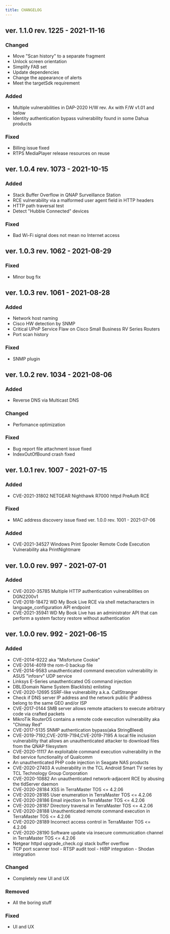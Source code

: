 ```yaml
---
title: CHANGELOG
---
```

## ver. 1.1.0 rev. 1225 - 2021-11-16
### Changed
- Move "Scan history" to a separate fragment<br/>
- Unlock screen orientation<br/>
- Simplify FAB set<br/>
- Update dependencies<br/>
- Change the appearance of alerts<br/>
- Meet the targetSdk requirement<br/>
### Added
- Multiple vulnerabilities in DAP-2020 H/W rev. Ax with F/W v1.01 and below<br/>
- Identity authentication bypass vulnerability found in some Dahua products<br/>
### Fixed
- Billing issue fixed<br/>
- RTPS MediaPlayer release resources on reuse<br/>
## ver. 1.0.4 rev. 1073 - 2021-10-15
### Added
- Stack Buffer Overflow in QNAP Surveillance Station
- RCE vulnerability via a malformed user agent field in HTTP headers
- HTTP path traversal test
- Detect "Hubble Connected" devices
### Fixed
- Bad Wi-Fi signal does not mean no Internet access
## ver. 1.0.3 rev. 1062 - 2021-08-29
### Fixed
- Minor bug fix
## ver. 1.0.3 rev. 1061 - 2021-08-28
### Added
- Network host naming
- Cisco HW detection by SNMP
- Critical UPnP Service Flaw on Cisco Small Business RV Series Routers
- Port scan history
### Fixed
- SNMP plugin
## ver. 1.0.2 rev. 1034 - 2021-08-06
### Added
- Reverse DNS via Multicast DNS
### Changed
- Perfomance optimization
### Fixed
- Bug report file attachment issue fixed
- IndexOutOfBound crash fixed
## ver. 1.0.1 rev. 1007 - 2021-07-15
### Added
- CVE-2021-31802 NETGEAR Nighthawk R7000 httpd PreAuth RCE
### Fixed
- MAC address discovery issue fixed
ver. 1.0.0 rev. 1001 - 2021-07-06
### Added
- CVE-2021-34527 Windows Print Spooler Remote Code Execution Vulnerability aka PrintNightmare
## ver. 1.0.0 rev. 997 - 2021-07-01
### Added
- CVE-2020-35785 Multiple HTTP authentication vulnerabilities on DGN2200v1
- CVE-2018-18472 WD My Book Live RCE via shell metacharacters in language_configuration API endpoint
- CVE-2021-35941 WD My Book Live has an administrator API that can perform a system factory restore without authentication
## ver. 1.0.0 rev. 992 - 2021-06-15
### Added
- CVE–2014–9222 aka "Misfortune Cookie"
- CVE-2014-4019 the rom-0 backup file
- CVE-2014-9583 unauthenticated command execution vulnerability in ASUS "infosrv" UDP service
- Linksys E-Series unauthenticated OS command injection
- DBL(Domain Name System Blacklists) enlisting
- CVE-2020-12695 SSRF-like vulnerability a.k.a. CallStranger
- Check if DNS server IP address and the network public IP address belong to the same GEO and/or ISP
- CVE-2017-0144 SMB server allows remote attackers to execute arbitrary code via crafted packets
- MikroTik RouterOS contains a remote code execution vulnerability aka "Chimay Red"
- CVE-2017-5135 SNMP authentication bypass(aka StringBleed)
- CVE-2019-7192,CVE-2019-7194,CVE-2019-7195 A local file inclusion vulnerability that allows an unauthenticated attacker to download files from the QNAP filesystem
- CVE-2020-11117 An exploitable command execution vulnerability in the lbd service functionality of Qualcomm
- An unauthenticated PHP code injection in Seagate NAS products
- CVE-2020-27403 A vulnerability in the TCL Android Smart TV series by TCL Technology Group Corporation
- CVE-2020-10882 An unauthenticated network-adjacent RCE by abusing the tldServer daemon
- CVE-2020-28184 XSS in TerraMaster TOS <= 4.2.06
- CVE-2020-28185 User enumeration in TerraMaster TOS <= 4.2.06
- CVE-2020-28186 Email injection in TerraMaster TOS <= 4.2.06
- CVE-2020-28187 Directory traversal in TerraMaster TOS <= 4.2.06
- CVE-2020-28188 Unauthenticated remote command execution in TerraMaster TOS <= 4.2.06
- CVE-2020-28189 Incorrect access control in TerraMaster TOS <= 4.2.06
- CVE-2020-28190 Software update via insecure communication channel in TerraMaster TOS <= 4.2.06
- Netgear httpd upgrade_check.cgi stack buffer overflow
- TCP port scanner tool - RTSP audit tool - HiBP integration - Shodan integration
### Changed
- Completely new UI and UX
### Removed
- All the boring stuff
### Fixed
- UI and UX

